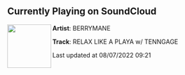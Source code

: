 ## Currently Playing on SoundCloud

[<img align="left" width="100" src="https://i1.sndcdn.com/artworks-o3dMu4WEVa17guqw-2ulPTA-t500x500.jpg">](https://soundcloud.com/berrymane/relax-like-a-playa-w-tenngage)

**Artist**: BERRYMANE 

**Track**: RELAX LIKE A PLAYA w/ TENNGAGE

Last updated at 08/07/2022 09:21
